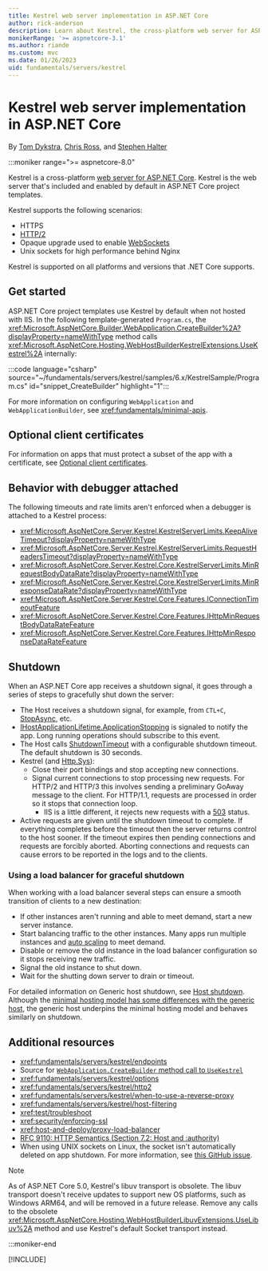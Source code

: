 ```yaml
---
title: Kestrel web server implementation in ASP.NET Core
author: rick-anderson
description: Learn about Kestrel, the cross-platform web server for ASP.NET Core.
monikerRange: '>= aspnetcore-3.1'
ms.author: riande
ms.custom: mvc
ms.date: 01/26/2023
uid: fundamentals/servers/kestrel
---
```

# Kestrel web server implementation in ASP.NET Core

By [Tom Dykstra](https://github.com/tdykstra), [Chris Ross](https://github.com/Tratcher), and [Stephen Halter](https://twitter.com/halter73)

:::moniker range=">= aspnetcore-8.0"

Kestrel is a cross-platform [web server for ASP.NET Core](xref:fundamentals/servers/index). Kestrel is the web server that's included and enabled by default in ASP.NET Core project templates.

Kestrel supports the following scenarios:

* HTTPS
* [HTTP/2](xref:fundamentals/servers/kestrel/http2)
* Opaque upgrade used to enable [WebSockets](xref:fundamentals/websockets)
* Unix sockets for high performance behind Nginx

Kestrel is supported on all platforms and versions that .NET Core supports.

## Get started

ASP.NET Core project templates use Kestrel by default when not hosted with IIS. In the following template-generated `Program.cs`, the <xref:Microsoft.AspNetCore.Builder.WebApplication.CreateBuilder%2A?displayProperty=nameWithType> method calls <xref:Microsoft.AspNetCore.Hosting.WebHostBuilderKestrelExtensions.UseKestrel%2A> internally:

:::code language="csharp" source="~/fundamentals/servers/kestrel/samples/6.x/KestrelSample/Program.cs" id="snippet_CreateBuilder" highlight="1":::

For more information on configuring `WebApplication` and `WebApplicationBuilder`, see <xref:fundamentals/minimal-apis>.

## Optional client certificates

For information on apps that must protect a subset of the app with a certificate, see [Optional client certificates](xref:security/authentication/certauth#optional-client-certificates).

## Behavior with debugger attached

The following timeouts and rate limits aren't enforced when a debugger is attached to a Kestrel process:

* <xref:Microsoft.AspNetCore.Server.Kestrel.KestrelServerLimits.KeepAliveTimeout?displayProperty=nameWithType>
* <xref:Microsoft.AspNetCore.Server.Kestrel.KestrelServerLimits.RequestHeadersTimeout?displayProperty=nameWithType>
* <xref:Microsoft.AspNetCore.Server.Kestrel.Core.KestrelServerLimits.MinRequestBodyDataRate?displayProperty=nameWithType>
* <xref:Microsoft.AspNetCore.Server.Kestrel.Core.KestrelServerLimits.MinResponseDataRate?displayProperty=nameWithType>
* <xref:Microsoft.AspNetCore.Server.Kestrel.Core.Features.IConnectionTimeoutFeature>
* <xref:Microsoft.AspNetCore.Server.Kestrel.Core.Features.IHttpMinRequestBodyDataRateFeature>
* <xref:Microsoft.AspNetCore.Server.Kestrel.Core.Features.IHttpMinResponseDataRateFeature>

## Shutdown

When an ASP.NET Core app receives a shutdown signal, it goes through a series of steps to gracefully shut down the server:

* The Host receives a shutdown signal, for example, from `CTL+C`, [StopAsync](/aspnet/core/fundamentals/host/generic-host#manage-the-host-lifetime), etc.
* [IHostApplicationLifetime.ApplicationStopping](xref:Microsoft.Extensions.Hosting.IHostApplicationLifetime.ApplicationStopping) is signaled to notify the app. Long running operations should subscribe to this event.
* The Host calls [ShutdownTimeout](/aspnet/core/fundamentals/host/generic-host#shutdowntimeout) with a configurable shutdown timeout. The default shutdown is 30 seconds.
* Kestrel (and [Http.Sys](/aspnet/core/fundamentals/servers/#kestrel-vs-httpsys)):
  * Close their port bindings and stop accepting new connections.
  * Signal current connections to stop processing new requests. For HTTP/2 and HTTP/3 this involves sending a preliminary GoAway message to the client. For HTTP/1.1, requests are processed in order so it stops that connection loop.
    * IIS is a little different, it rejects new requests with a [503](https://developer.mozilla.org/docs/Web/HTTP/Status/503) status.
* Active requests are given until the shutdown timeout to complete. If everything completes before the timeout then the server returns control to the host sooner. If the timeout expires then pending connections and requests are forcibly aborted. Aborting connections and requests can cause errors to be reported in the logs and to the clients.

### Using a load balancer for graceful shutdown

When working with a load balancer several steps can ensure a smooth transition of clients to a new destination:

* If other instances aren't running and able to meet demand, start a new server instance.
* Start balancing traffic to the other instances. Many apps run multiple instances and [auto scaling](/azure/azure-monitor/autoscale/autoscale-get-started?toc=%2Fazure%2Fapp-service%2Ftoc.json) to meet demand.
* Disable or remove the old instance in the load balancer configuration so it stops receiving new traffic.
* Signal the old instance to shut down.
* Wait for the shutting down server to drain or timeout.
<!--
(need specific examples for different environments)
-->

For detailed information on Generic host shutdown, see [Host shutdown](/dotnet/core/extensions/generic-host#host-shutdown). Although the [minimal hosting model has some differences with the generic host](/aspnet/core/migration/50-to-60#faq), the generic host underpins the minimal hosting model and behaves similarly on shutdown.

## Additional resources

<a name="endpoint-configuration"></a>
* <xref:fundamentals/servers/kestrel/endpoints>
* Source for [`WebApplication.CreateBuilder` method call to `UseKestrel`](https://github.com/dotnet/aspnetcore/blob/v6.0.2/src/DefaultBuilder/src/WebHost.cs#L224)
<a name="kestrel-options"></a>
* <xref:fundamentals/servers/kestrel/options>
<a name="http2-support"></a>
* <xref:fundamentals/servers/kestrel/http2>
<a name="when-to-use-kestrel-with-a-reverse-proxy"></a>
* <xref:fundamentals/servers/kestrel/when-to-use-a-reverse-proxy>
<a name="host-filtering"></a>
* <xref:fundamentals/servers/kestrel/host-filtering>
* <xref:test/troubleshoot>
* <xref:security/enforcing-ssl>
* <xref:host-and-deploy/proxy-load-balancer>
* [RFC 9110: HTTP Semantics (Section 7.2: Host and :authority)](https://www.rfc-editor.org/rfc/rfc9110#field.host)
* When using UNIX sockets on Linux, the socket isn't automatically deleted on app shutdown. For more information, see [this GitHub issue](https://github.com/dotnet/aspnetcore/issues/14134).

> [!NOTE]
> As of ASP.NET Core 5.0, Kestrel's libuv transport is obsolete. The libuv transport doesn't receive updates to support new OS platforms, such as Windows ARM64, and will be removed in a future release. Remove any calls to the obsolete <xref:Microsoft.AspNetCore.Hosting.WebHostBuilderLibuvExtensions.UseLibuv%2A> method and use Kestrel's default Socket transport instead.

:::moniker-end

[!INCLUDE[](~/fundamentals/servers/kestrel/includes/kestrel6.md)]